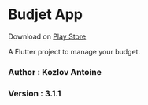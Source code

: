 # Budjet App
Download on [Play Store](https://play.google.com/store/apps/details?id=asey.fr.depense_prevision&hl=fr&gl=FR)

A Flutter project to manage your budget.

### Author : Kozlov Antoine

### Version : 3.1.1
